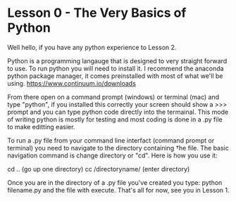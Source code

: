# Lesson 0 - The Very Basics of Python

Well hello, if you have any python experience to Lesson 2.

Python is a programming langauge that is designed to very straight forward to use. To run python you will need to install it. I recommend the anaconda python package manager, it comes preinstalled with most of what we'll be using.
https://www.continuum.io/downloads

From there open on a command prompt (windows) or terminal (mac) and type "python", if you installed this correctly your screen should show a >>> prompt and you can type python code directly into the termainal. This mode of writing python is mostly for testing and most coding is done in a .py file to make editting easier.

To run a .py file from your command line interfact (command prompt or terminal) you need to navigate to the directory containing †he file. The basic navigation command is change directory or "cd". Here is how you use it:

cd .. (go up one directory)
cc /directoryname/ (enter directory)

Once you are in the directory of a .py file you've created you type:
python filename.py
and the file with execute. That's all for now, see you in Lesson 1.


